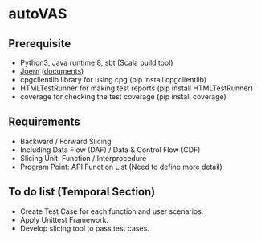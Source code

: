 # autoVAS
## Prerequisite
- [Python3](https://www.python.org/downloads/), [Java runtime 8](http://openjdk.java.net/install/), [sbt (Scala build tool)](https://www.scala-sbt.org/)
- [Joern](https://github.com/ShiftLeftSecurity/joern) ([documents](https://joern.io/docs/))
- cpgclientlib library for using cpg (pip install cpgclientlib)
- HTMLTestRunner for making test reports (pip install HTMLTestRunner)
- coverage for checking the test coverage (pip install coverage)
## Requirements
- Backward / Forward Slicing
- Including Data Flow (DAF) / Data & Control Flow (CDF)
- Slicing Unit: Function / Interprocedure
- Program Point: API Function List (Need to define more detail)
## To do list (Temporal Section)
- Create Test Case for each function and user scenarios.
- Apply Unittest Framework.
- Develop slicing tool to pass test cases.
